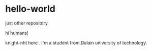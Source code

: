 # hello-world
just other repository

hi humans!

knight-nht here .
i'm a student from Dalain university of technology.
